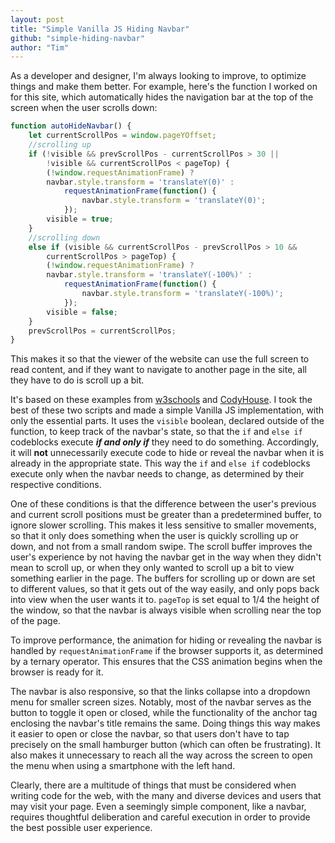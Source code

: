 ```yaml
---
layout: post
title: "Simple Vanilla JS Hiding Navbar"
github: "simple-hiding-navbar"
author: "Tim"
---
```


As a developer and designer, I'm always looking to improve, to optimize things and make them better.
For example, here's the function I worked on for this site, which automatically hides the navigation bar at
the top of the screen when the user scrolls down:

```javascript
function autoHideNavbar() {
	let currentScrollPos = window.pageYOffset;
	//scrolling up
	if (!visible && prevScrollPos - currentScrollPos > 30 ||
		!visible && currentScrollPos < pageTop) {
		(!window.requestAnimationFrame) ?
		navbar.style.transform = 'translateY(0)' :
			requestAnimationFrame(function() {
				navbar.style.transform = 'translateY(0)';
			});
		visible = true;
	}
	//scrolling down
	else if (visible && currentScrollPos - prevScrollPos > 10 &&
		currentScrollPos > pageTop) {
		(!window.requestAnimationFrame) ?
		navbar.style.transform = 'translateY(-100%)' :
			requestAnimationFrame(function() {
				navbar.style.transform = 'translateY(-100%)';
			});
		visible = false;
	}
	prevScrollPos = currentScrollPos;
}
 ```

This makes it so that the viewer of the website can use the full screen to read
content, and if they want to navigate to another page in the site, all they have to do is scroll
up a bit.

It's based on these examples from [w3schools](https://www.w3schools.com/howto/howto_js_navbar_hide_scroll.asp)
and [CodyHouse](https://codyhouse.co/gem/auto-hiding-navigation). I took the best
of these two scripts and made a simple Vanilla JS implementation, with only the essential parts.
It uses the `visible` boolean, declared outside of the function, to keep track of the navbar's state,
so that the `if` and `else if` codeblocks execute ***if and only if*** they
need to do something. Accordingly, it will **not** unnecessarily execute code to hide
or reveal the navbar when it is already in the appropriate state. This way the
`if` and `else if` codeblocks execute only when the navbar needs to change,
as determined by their respective conditions.

One of these conditions is that the difference between the user's previous and current
scroll positions must be greater than a predetermined buffer, to ignore slower scrolling.
This makes it less sensitive to smaller movements, so that it only does something
when the user is quickly scrolling up or down, and not from a small random swipe.
The scroll buffer improves the user's experience by not having the navbar get in the
way when they didn't mean to scroll up, or when they only wanted to scroll up
a bit to view something earlier in the page. The buffers for scrolling up or down
are set to different values, so that it gets out of the way easily, and only
pops back into view when the user wants it to. `pageTop` is set equal to 1/4 the
height of the window, so that the navbar is always visible when scrolling near the
top of the page.

To improve performance, the animation for hiding or revealing the navbar is handled
by `requestAnimationFrame` if the browser supports it, as determined by a ternary operator.
This ensures that the CSS animation begins when the browser is ready for it.

The navbar is also responsive, so that the links collapse into a dropdown menu
for smaller screen sizes. Notably, most of the navbar serves as the button to toggle
it open or closed, while the functionality of the anchor tag enclosing the navbar's
title remains the same. Doing things this way makes it easier to open or close the
navbar, so that users don't have to tap precisely on the small hamburger button
(which can often be frustrating). It also makes it unnecessary to reach all the way across
the screen to open the menu when using a smartphone with the left hand.

Clearly, there are a multitude of things that must be considered when writing code
for the web, with the many and diverse devices and users that may visit your page.
Even a seemingly simple component, like a navbar, requires thoughtful deliberation
and careful execution in order to provide the best possible user experience.